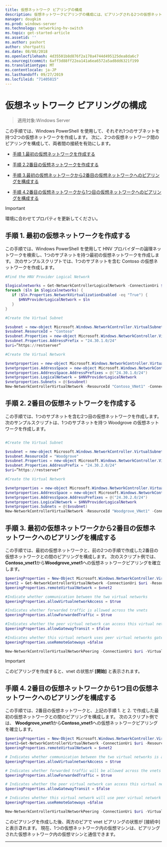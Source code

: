 ```yaml
---
title: 仮想ネットワーク ピアリングの構成
description: 仮想ネットワークピアリングの構成には、ピアリングされる2つの仮想ネットワークの作成が含まれます。
manager: dougkim
ms.prod: windows-server
ms.technology: networking-hv-switch
ms.topic: get-started-article
ms.assetid: ''
ms.author: pashort
author: shortpatti
ms.date: 08/08/2018
ms.openlocfilehash: 4d35501b8d876f2a178a4744d495125dea8da6c7
ms.sourcegitcommit: 6aff3d88ff22ea141a6ea6572a5ad8dd6321f199
ms.translationtype: MT
ms.contentlocale: ja-JP
ms.lasthandoff: 09/27/2019
ms.locfileid: "71405815"
---
```

# <a name="configure-virtual-network-peering"></a>仮想ネットワーク ピアリングの構成

>適用対象:Windows Server

この手順では、Windows PowerShell を使用して、それぞれ1つのサブネットを持つ2つの仮想ネットワークを作成します。 次に、2つの仮想ネットワーク間のピアリングを構成して、両者間の接続を有効にします。

- [手順 1.最初の仮想ネットワークを作成する](#step-1-create-the-first-virtual-network)

- [手順 2.2番目の仮想ネットワークを作成する](#step-2-create-the-second-virtual-network)

- [手順 3.最初の仮想ネットワークから2番目の仮想ネットワークへのピアリングを構成する](#step-3-configure-peering-from-the-first-virtual-network-to-the-second-virtual-network)

- [手順 4.2番目の仮想ネットワークから1つ目の仮想ネットワークへのピアリングを構成する](#step-4-configure-peering-from-the-second-virtual-network-to-the-first-virtual-network)


>[!IMPORTANT]
>環境に合わせてプロパティを更新してください。

## <a name="step-1-create-the-first-virtual-network"></a>手順 1. 最初の仮想ネットワークを作成する

この手順では、Windows PowerShell を使用して HNV プロバイダーの論理ネットワークを検索し、1つのサブネットを持つ最初の仮想ネットワークを作成します。 次のサンプルスクリプトでは、1つのサブネットを含む Contoso の仮想ネットワークを作成します。

``` PowerShell
#Find the HNV Provider Logical Network  

$logicalnetworks = Get-NetworkControllerLogicalNetwork -ConnectionUri $uri  
foreach ($ln in $logicalnetworks) {  
   if ($ln.Properties.NetworkVirtualizationEnabled -eq "True") {  
      $HNVProviderLogicalNetwork = $ln  
   }  
}   

#Create the Virtual Subnet  

$vsubnet = new-object Microsoft.Windows.NetworkController.VirtualSubnet  
$vsubnet.ResourceId = "Contoso"  
$vsubnet.Properties = new-object Microsoft.Windows.NetworkController.VirtualSubnetProperties  
$vsubnet.Properties.AddressPrefix = "24.30.1.0/24"
$uri=”https://restserver”  

#Create the Virtual Network  

$vnetproperties = new-object Microsoft.Windows.NetworkController.VirtualNetworkProperties  
$vnetproperties.AddressSpace = new-object Microsoft.Windows.NetworkController.AddressSpace  
$vnetproperties.AddressSpace.AddressPrefixes = @("24.30.1.0/24")  
$vnetproperties.LogicalNetwork = $HNVProviderLogicalNetwork  
$vnetproperties.Subnets = @($vsubnet)  
New-NetworkControllerVirtualNetwork -ResourceId "Contoso_VNet1" -ConnectionUri $uri -Properties $vnetproperties
```

## <a name="step-2-create-the-second-virtual-network"></a>手順 2. 2番目の仮想ネットワークを作成する

この手順では、1つのサブネットを含む2つ目の仮想ネットワークを作成します。 次のサンプルスクリプトは、1つのサブネットを持つ Woodgrove の仮想ネットワークを作成します。

``` PowerShell

#Create the Virtual Subnet  

$vsubnet = new-object Microsoft.Windows.NetworkController.VirtualSubnet  
$vsubnet.ResourceId = "Woodgrove"  
$vsubnet.Properties = new-object Microsoft.Windows.NetworkController.VirtualSubnetProperties  
$vsubnet.Properties.AddressPrefix = "24.30.2.0/24"  
$uri=”https://restserver”

#Create the Virtual Network  

$vnetproperties = new-object Microsoft.Windows.NetworkController.VirtualNetworkProperties  
$vnetproperties.AddressSpace = new-object Microsoft.Windows.NetworkController.AddressSpace  
$vnetproperties.AddressSpace.AddressPrefixes = @("24.30.2.0/24")  
$vnetproperties.LogicalNetwork = $HNVProviderLogicalNetwork  
$vnetproperties.Subnets = @($vsubnet)  
New-NetworkControllerVirtualNetwork -ResourceId "Woodgrove_VNet1" -ConnectionUri $uri -Properties $vnetproperties
```

## <a name="step-3-configure-peering-from-the-first-virtual-network-to-the-second-virtual-network"></a>手順 3. 最初の仮想ネットワークから2番目の仮想ネットワークへのピアリングを構成する

この手順では、最初の仮想ネットワークと、前の2つの手順で作成した2番目の仮想ネットワークとの間のピアリングを構成します。 次のスクリプト例では、 **Contoso_vnet1**から**Woodgrove_vnet1**への仮想ネットワークピアリングを確立します。

```PowerShell
$peeringProperties = New-Object Microsoft.Windows.NetworkController.VirtualNetworkPeeringProperties
$vnet2 = Get-NetworkControllerVirtualNetwork -ConnectionUri $uri -ResourceId "Woodgrove_VNet1"
$peeringProperties.remoteVirtualNetwork = $vnet2

#Indicate whether communication between the two virtual networks
$peeringProperties.allowVirtualnetworkAccess = $true

#Indicates whether forwarded traffic is allowed across the vnets
$peeringProperties.allowForwardedTraffic = $true

#Indicates whether the peer virtual network can access this virtual networks gateway
$peeringProperties.allowGatewayTransit = $false

#Indicates whether this virtual network uses peer virtual networks gateway
$peeringProperties.useRemoteGateways =$false

New-NetworkControllerVirtualNetworkPeering -ConnectionUri $uri -VirtualNetworkId “Contoso_vnet1” -ResourceId “ContosotoWoodgrove” -Properties $peeringProperties

```

>[!IMPORTANT]
>このピアリングを作成すると、vnet の状態が **[開始]** と表示されます。

## <a name="step-4-configure-peering-from-the-second-virtual-network-to-the-first-virtual-network"></a>手順 4. 2番目の仮想ネットワークから1つ目の仮想ネットワークへのピアリングを構成する

この手順では、2番目の仮想ネットワークと、上記の手順 1. と 2. で作成した最初の仮想ネットワークとの間のピアリングを構成します。 次のスクリプト例では、 **Woodgrove_vnet1**から**Contoso_vnet1**への仮想ネットワークピアリングを確立します。

```PowerShell
$peeringProperties = New-Object Microsoft.Windows.NetworkController.VirtualNetworkPeeringProperties 
$vnet2=Get-NetworkControllerVirtualNetwork -ConnectionUri $uri -ResourceId "Contoso_VNet1"
$peeringProperties.remoteVirtualNetwork = $vnet2 

# Indicates whether communication between the two virtual networks is allowed 
$peeringProperties.allowVirtualnetworkAccess = $true 

# Indicates whether forwarded traffic will be allowed across the vnets
$peeringProperties.allowForwardedTraffic = $true 

# Indicates whether the peer virtual network can access this virtual network's gateway
$peeringProperties.allowGatewayTransit = $false 

# Indicates whether this virtual network will use peer virtual network's gateway
$peeringProperties.useRemoteGateways =$false 

New-NetworkControllerVirtualNetworkPeering -ConnectionUri $uri -VirtualNetworkId “Woodgrove_vnet1” -ResourceId “WoodgrovetoContoso” -Properties $peeringProperties 

```

このピアリングを作成した後、両方のピアで vnet ピアリングの状態が [接続中] と表示**さ**れます。 現在、1つの仮想ネットワーク内の仮想マシンは、ピアリングされた仮想ネットワーク内の仮想マシンと通信できます。

---